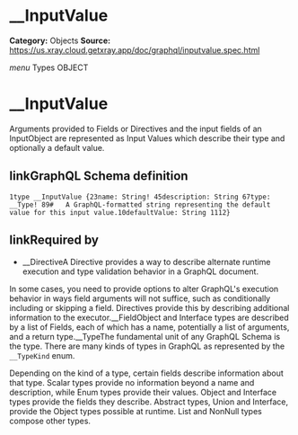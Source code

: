 # __InputValue

**Category:** Objects
**Source:** https://us.xray.cloud.getxray.app/doc/graphql/inputvalue.spec.html

*menu* Types OBJECT
 # __InputValue
 Arguments provided to Fields or Directives and the input fields of an InputObject are represented as Input Values which describe their type and optionally a default value.

## linkGraphQL Schema definition
 `1type __InputValue {23name: String! 45description: String 67type: __Type! 89#   A GraphQL-formatted string representing the default value for this input value.10defaultValue: String 1112}`
## linkRequired by
 - __DirectiveA Directive provides a way to describe alternate runtime execution and type validation behavior in a GraphQL document.

In some cases, you need to provide options to alter GraphQL's execution behavior in ways field arguments will not suffice, such as conditionally including or skipping a field. Directives provide this by describing additional information to the executor.__FieldObject and Interface types are described by a list of Fields, each of which has a name, potentially a list of arguments, and a return type.__TypeThe fundamental unit of any GraphQL Schema is the type. There are many kinds of types in GraphQL as represented by the `__TypeKind` enum.

Depending on the kind of a type, certain fields describe information about that type. Scalar types provide no information beyond a name and description, while Enum types provide their values. Object and Interface types provide the fields they describe. Abstract types, Union and Interface, provide the Object types possible at runtime. List and NonNull types compose other types.